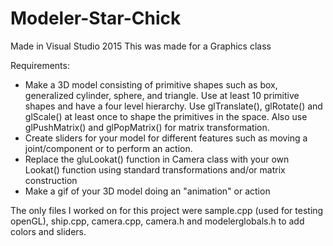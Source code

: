 # Modeler-Star-Chick

Made in Visual Studio 2015
This was made for a Graphics class

Requirements:
- Make a 3D model consisting of primitive shapes such as box, generalized cylinder, sphere, and triangle. Use at least 10 primitive
shapes and have a four level hierarchy. Use  glTranslate(), glRotate() and glScale() at least once to shape the primitives in the 
space. Also use glPushMatrix() and glPopMatrix() for matrix transformation.
- Create sliders for your model for different features such as moving a joint/component or to perform an action.
- Replace the gluLookat() function in Camera class with your own Lookat() function using standard transformations and/or matrix 
construction
- Make a gif of your 3D model doing an "animation" or action

The only files I worked on for this project were sample.cpp (used for testing openGL), ship.cpp, camera.cpp, camera.h and 
modelerglobals.h to add colors and sliders.
